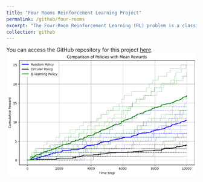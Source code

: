 ```yaml
---
title: "Four Rooms Reinforcement Learning Project"
permalink: /github/four-rooms
excerpt: "The Four-Room Reinforcement Learning (RL) problem is a classic grid-world environment where an agent navigates through four interconnected rooms, separated by narrow doorways. The agent must learn optimal policies to reach a goal state from any starting position, using actions like moving up, down, left, or right. The problem is designed to challenge exploration and learning efficiency, as the agent encounters varying rewards and obstacles, requiring it to balance exploration and exploitation while navigating through a structured, partitioned space.<br/><img src='/images/four_rooms.png'>" 
collection: github
---
```


You can access the GitHub repository for this project [here](https://github.com/NatDave/RL/).<br/><img src='/images/four_rooms.png'>
